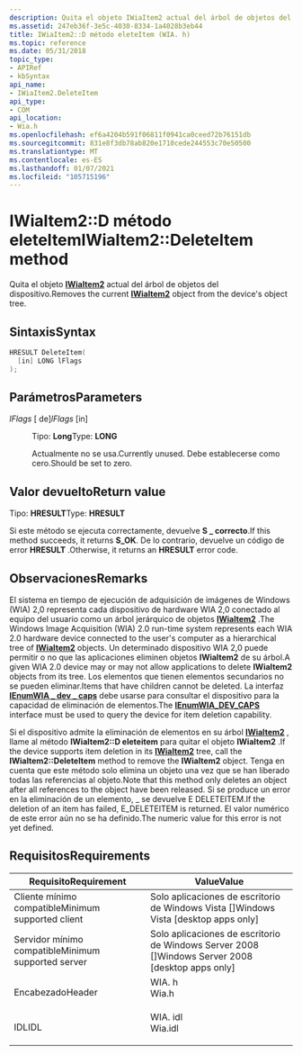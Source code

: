 ```yaml
---
description: Quita el objeto IWiaItem2 actual del árbol de objetos del dispositivo.
ms.assetid: 247eb36f-3e5c-4030-8334-1a4028b3eb44
title: IWiaItem2::D método eleteItem (WIA. h)
ms.topic: reference
ms.date: 05/31/2018
topic_type:
- APIRef
- kbSyntax
api_name:
- IWiaItem2.DeleteItem
api_type:
- COM
api_location:
- Wia.h
ms.openlocfilehash: ef6a4204b591f06811f0941ca0ceed72b76151db
ms.sourcegitcommit: 831e8f3db78ab820e1710cede244553c70e50500
ms.translationtype: MT
ms.contentlocale: es-ES
ms.lasthandoff: 01/07/2021
ms.locfileid: "105715196"
---
```

# <a name="iwiaitem2deleteitem-method"></a><span data-ttu-id="45939-103">IWiaItem2::D método eleteItem</span><span class="sxs-lookup"><span data-stu-id="45939-103">IWiaItem2::DeleteItem method</span></span>

<span data-ttu-id="45939-104">Quita el objeto [**IWiaItem2**](-wia-iwiaitem2.md) actual del árbol de objetos del dispositivo.</span><span class="sxs-lookup"><span data-stu-id="45939-104">Removes the current [**IWiaItem2**](-wia-iwiaitem2.md) object from the device's object tree.</span></span>

## <a name="syntax"></a><span data-ttu-id="45939-105">Sintaxis</span><span class="sxs-lookup"><span data-stu-id="45939-105">Syntax</span></span>


```C++
HRESULT DeleteItem(
  [in] LONG lFlags
);
```



## <a name="parameters"></a><span data-ttu-id="45939-106">Parámetros</span><span class="sxs-lookup"><span data-stu-id="45939-106">Parameters</span></span>

<dl> <dt>

<span data-ttu-id="45939-107">*lFlags* \[ de\]</span><span class="sxs-lookup"><span data-stu-id="45939-107">*lFlags* \[in\]</span></span>
</dt> <dd>

<span data-ttu-id="45939-108">Tipo: **Long**</span><span class="sxs-lookup"><span data-stu-id="45939-108">Type: **LONG**</span></span>

<span data-ttu-id="45939-109">Actualmente no se usa.</span><span class="sxs-lookup"><span data-stu-id="45939-109">Currently unused.</span></span> <span data-ttu-id="45939-110">Debe establecerse como cero.</span><span class="sxs-lookup"><span data-stu-id="45939-110">Should be set to zero.</span></span>

</dd> </dl>

## <a name="return-value"></a><span data-ttu-id="45939-111">Valor devuelto</span><span class="sxs-lookup"><span data-stu-id="45939-111">Return value</span></span>

<span data-ttu-id="45939-112">Tipo: **HRESULT**</span><span class="sxs-lookup"><span data-stu-id="45939-112">Type: **HRESULT**</span></span>

<span data-ttu-id="45939-113">Si este método se ejecuta correctamente, devuelve **S \_ correcto**.</span><span class="sxs-lookup"><span data-stu-id="45939-113">If this method succeeds, it returns **S\_OK**.</span></span> <span data-ttu-id="45939-114">De lo contrario, devuelve un código de error **HRESULT** .</span><span class="sxs-lookup"><span data-stu-id="45939-114">Otherwise, it returns an **HRESULT** error code.</span></span>

## <a name="remarks"></a><span data-ttu-id="45939-115">Observaciones</span><span class="sxs-lookup"><span data-stu-id="45939-115">Remarks</span></span>

<span data-ttu-id="45939-116">El sistema en tiempo de ejecución de adquisición de imágenes de Windows (WIA) 2,0 representa cada dispositivo de hardware WIA 2,0 conectado al equipo del usuario como un árbol jerárquico de objetos [**IWiaItem2**](-wia-iwiaitem2.md) .</span><span class="sxs-lookup"><span data-stu-id="45939-116">The Windows Image Acquisition (WIA) 2.0 run-time system represents each WIA 2.0 hardware device connected to the user's computer as a hierarchical tree of [**IWiaItem2**](-wia-iwiaitem2.md) objects.</span></span> <span data-ttu-id="45939-117">Un determinado dispositivo WIA 2,0 puede permitir o no que las aplicaciones eliminen objetos **IWiaItem2** de su árbol.</span><span class="sxs-lookup"><span data-stu-id="45939-117">A given WIA 2.0 device may or may not allow applications to delete **IWiaItem2** objects from its tree.</span></span> <span data-ttu-id="45939-118">Los elementos que tienen elementos secundarios no se pueden eliminar.</span><span class="sxs-lookup"><span data-stu-id="45939-118">Items that have children cannot be deleted.</span></span> <span data-ttu-id="45939-119">La interfaz [**IEnumWIA \_ dev \_ caps**](/windows/desktop/api/wia_xp/nn-wia_xp-ienumwia_dev_caps) debe usarse para consultar el dispositivo para la capacidad de eliminación de elementos.</span><span class="sxs-lookup"><span data-stu-id="45939-119">The [**IEnumWIA\_DEV\_CAPS**](/windows/desktop/api/wia_xp/nn-wia_xp-ienumwia_dev_caps) interface must be used to query the device for item deletion capability.</span></span>

<span data-ttu-id="45939-120">Si el dispositivo admite la eliminación de elementos en su árbol [**IWiaItem2**](-wia-iwiaitem2.md) , llame al método **IWiaItem2::D eleteitem** para quitar el objeto **IWiaItem2** .</span><span class="sxs-lookup"><span data-stu-id="45939-120">If the device supports item deletion in its [**IWiaItem2**](-wia-iwiaitem2.md) tree, call the **IWiaItem2::DeleteItem** method to remove the **IWiaItem2** object.</span></span> <span data-ttu-id="45939-121">Tenga en cuenta que este método solo elimina un objeto una vez que se han liberado todas las referencias al objeto.</span><span class="sxs-lookup"><span data-stu-id="45939-121">Note that this method only deletes an object after all references to the object have been released.</span></span> <span data-ttu-id="45939-122">Si se produce un error en la eliminación de un elemento, \_ se devuelve E DELETEITEM.</span><span class="sxs-lookup"><span data-stu-id="45939-122">If the deletion of an item has failed, E\_DELETEITEM is returned.</span></span> <span data-ttu-id="45939-123">El valor numérico de este error aún no se ha definido.</span><span class="sxs-lookup"><span data-stu-id="45939-123">The numeric value for this error is not yet defined.</span></span>

## <a name="requirements"></a><span data-ttu-id="45939-124">Requisitos</span><span class="sxs-lookup"><span data-stu-id="45939-124">Requirements</span></span>



| <span data-ttu-id="45939-125">Requisito</span><span class="sxs-lookup"><span data-stu-id="45939-125">Requirement</span></span> | <span data-ttu-id="45939-126">Value</span><span class="sxs-lookup"><span data-stu-id="45939-126">Value</span></span> |
|-------------------------------------|------------------------------------------------------------------------------------|
| <span data-ttu-id="45939-127">Cliente mínimo compatible</span><span class="sxs-lookup"><span data-stu-id="45939-127">Minimum supported client</span></span><br/> | <span data-ttu-id="45939-128">Solo aplicaciones de escritorio de Windows Vista \[\]</span><span class="sxs-lookup"><span data-stu-id="45939-128">Windows Vista \[desktop apps only\]</span></span><br/>                                     |
| <span data-ttu-id="45939-129">Servidor mínimo compatible</span><span class="sxs-lookup"><span data-stu-id="45939-129">Minimum supported server</span></span><br/> | <span data-ttu-id="45939-130">Solo aplicaciones de escritorio de Windows Server 2008 \[\]</span><span class="sxs-lookup"><span data-stu-id="45939-130">Windows Server 2008 \[desktop apps only\]</span></span><br/>                               |
| <span data-ttu-id="45939-131">Encabezado</span><span class="sxs-lookup"><span data-stu-id="45939-131">Header</span></span><br/>                   | <dl> <span data-ttu-id="45939-132"><dt>WIA. h</dt></span><span class="sxs-lookup"><span data-stu-id="45939-132"><dt>Wia.h</dt></span></span> </dl>   |
| <span data-ttu-id="45939-133">IDL</span><span class="sxs-lookup"><span data-stu-id="45939-133">IDL</span></span><br/>                      | <dl> <span data-ttu-id="45939-134"><dt>WIA. idl</dt></span><span class="sxs-lookup"><span data-stu-id="45939-134"><dt>Wia.idl</dt></span></span> </dl> |



 

 





